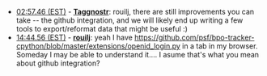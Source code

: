 * <a href="#02:57.46" id="02:57.46">02:57.46 (EST)</a> - __[Taggnostr](https://github.com/Taggnostr)__: rouilj, there are still improvements you can take -- the github integration, and we will likely end up writing a few tools to export/reformat data that might be useful :)
* <a href="#14:44.56" id="14:44.56">14:44.56 (EST)</a> - __[rouilj](https://github.com/rouilj)__: yeah I have https://github.com/psf/bpo-tracker-cpython/blob/master/extensions/openid_login.py in a tab in my browser. Someday I may be able to understand it.... I asume that's what you mean about github integration?
